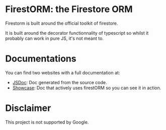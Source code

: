 # FirestORM: the Firestore ORM

Firestorm is built around the official toolkit of firestore.

It is built around the decorator functionnality of typescript so whilst it probably can work in pure JS, it's not meant to.

# Documentations

You can find two websites with a full documentation at:
- [JSDoc](https://firestorm-doc.vercel.app/): Doc generated from the source code.
- [Showcase](https://firestorm-showcase.vercel.app/): Doc that actively uses firestORM so you can see it in action.

# Disclaimer

This project is not supported by Google.